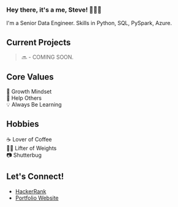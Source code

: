 ### Hey there, it's a me, Steve! 👨🏻‍💻
I'm a Senior Data Engineer. Skills in Python, SQL, PySpark, Azure.

## Current Projects <br/>
> 🔜 - COMING SOON.

## Core Values
🧠  Growth Mindset <br/>
🤝  Help Others <br/>
💡  Always Be Learning <br/>


## Hobbies
☕️  Lover of Coffee <br/>
🏋️‍♂️  Lifter of Weights </br>
📷  Shutterbug


## Let's Connect!
- [HackerRank](https://www.hackerrank.com/stevemendozajr)<br/>
- [Portfolio Website](https://stevemendozajr.github.io/) <br/>



